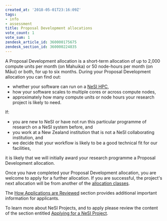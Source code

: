 ```yaml
---
created_at: '2018-05-01T23:16:09Z'
tags:
- info
- assessment
title: Proposal Development allocations
vote_count: 1
vote_sum: 1
zendesk_article_id: 360000175675
zendesk_section_id: 360000224835
---
```


A Proposal Development allocation is a short-term allocation of up to
2,000 compute units per month (on Mahuika) or 50 node-hours per month
(on Māui) or both, for up to six months. During your Proposal
Development allocation you can find out:

- whether your software can run on a [NeSI HPC](../../Scientific_Computing_old/The_NeSI_High_Performance_Computers/index.md),
- how your software scales to multiple cores or across compute nodes,
- approximately how many compute units or node hours your research
    project is likely to need.

If:

- you are new to NeSI or have not run this particular programme of
    research on a NeSI system before, and
- you work at a New Zealand institution that is not a NeSI
    collaborating institution, and
- we decide that your workflow is likely to be a good technical fit
    for our facilities,

it is likely that we will initially award your research programme a
Proposal Development allocation.

Once you have completed your Proposal Development allocation, you are
welcome to apply for a further allocation. If you are successful, the
project's next allocation will be from another of the [allocation
classes](../../General/NeSI_Policies/Allocation_classes.md).

The [How Applications are Reviewed](How_we_review_applications.md) section
provides additional important information for applicants.

To learn more about NeSI Projects, and to apply please review the
content of the section entitled [Applying for a NeSI Project](../../Getting_Started/Accounts-Projects_and_Allocations/Applying_for_a_new_NeSI_project.md).
